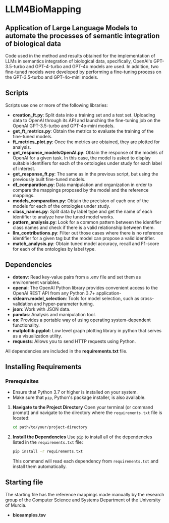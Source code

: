 # LLM4BioMapping
## Application of Large Language Models to automate the processes of semantic integration of biological data
Code used in the method and results obtained for the implementation of LLMs in semantics integration of biological data, specifically, OpenAI's GPT-3.5-turbo and GPT-4-turbo and GPT-4o models are used. In addition, two fine-tuned models were developed by performing a fine-tuning process on the GPT-3.5-turbo and GPT-4o-mini models. 

## Scripts
Scripts use one or more of the following libraries:
- **creation_ft.py**: Split data into a training set and a test set. Uploading data to OpenAI through its API and launching the fine-tuning job on the OpenAI GPT-3.5-turbo and GPT-4o-mini models.
- **get_ft_metrics.py**: Obtain the metrics to evaluate the training of the fine-tuned models.
- **ft_metrics_plot.py**: Once the metrics are obtained, they are plotted for analysis.
- **get_response_modelsOpenAI.py**: Obtain the response of the models of OpenAI for a given task. In this case, the model is asked to display suitable identifiers for each of the ontologies under study for each label of interest.
- **get_response_ft.py**: The same as in the previous script, but using the previously built fine-tuned models.
- **df_comparation.py**: Data manipulation and organization in order to compare the mappings proposed by the model and the reference mappings.
- **models_comparation.py**: Obtain the precision of each one of the models for each of the ontologies under study.
- **class_names.py**: Split data by label type and get the name of each identifier to analyze how the tuned model works.
- **pattern_analysis.py**: Look for a common pattern between the identifier class names and check if there is a valid relationship between them.
- **llm_contributions.py**: Filter out those cases where there is no reference identifier for a given tag but the model can propose a valid identifier.
- **match_analysis.py**: Obtain tuned model accuracy, recall and F1-score for each of the ontologies by label type.


## Dependencies
- **dotenv**: Read key-value pairs from a .env file and set them as environment variables.
- **openai**: The OpenAI Python library provides convenient access to the OpenAI REST API from any Python 3.7+ application-
- **sklearn.model_selection**: Tools for model selection, such as cross-validation and hyper-parameter tuning.
- **json**: Work with JSON data.
- **pandas**: Analysis and manipulation tool.
- **os**: Provides a portable way of using operating system-dependent functionality.
- **matplotlib.pyplot**: Low level graph plotting library in python that serves as a visualization utility.
- **requests**: Allows you to send HTTP requests using Python.

All dependencies are included in the **requirements.txt** file.

## Installing Requirements

### Prerequisites
- Ensure that Python 3.7 or higher is installed on your system.
- Make sure that `pip`, Python's package installer, is also available.
1. **Navigate to the Project Directory**
   Open your terminal (or command prompt) and navigate to the directory where the `requirements.txt` file is located:
   
   ```sh
   cd path/to/your/project-directory
   ```

2. **Install the Dependencies**
   Use `pip` to install all of the dependencies listed in the `requirements.txt` file:
   
   ```sh
   pip install -r requirements.txt
   ```

   This command will read each dependency from `requirements.txt` and install them automatically.

## Starting file
The starting file has the reference mappings made manually by the research group of the Computer Science and Systems Department of the University of Murcia.
- **biosamples.tsv**
